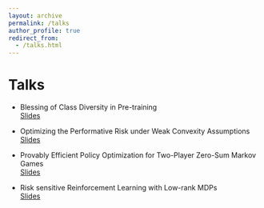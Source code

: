 ```yaml
---
layout: archive
permalink: /talks
author_profile: true
redirect_from:
  - /talks.html
---
```


# Talks

* Blessing of Class Diversity in Pre-training  
[Slides](https://yulaizhao.com/files/slides_blessing.pdf)  

* Optimizing the Performative Risk under Weak Convexity Assumptions  
[Slides](https://yulaizhao.com/files/slides_optml.pdf)  

* Provably Efficient Policy Optimization for Two-Player Zero-Sum Markov Games  
[Slides](https://yulaizhao.com/files/slides_pgt.pdf)  

* Risk sensitive Reinforcement Learning with Low-rank MDPs  
[Slides](https://yulaizhao.com/files/riskRL.pdf)  

<!-- <a href="files/resume-yulai.pdf" target="_blank">PDF.</a> -->